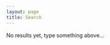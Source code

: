 ```yaml
---
layout: page
title: Search
---
```

<div id="search-searchbar"></div>

<div id="search-hits">No results yet, type something above...</div>

<!-- Including InstantSearch.js library and styling -->
<script src="https://cdn.jsdelivr.net/npm/instantsearch.js@2.3.3/dist/instantsearch.min.js"></script>
<script src="https://cdnjs.cloudflare.com/ajax/libs/moment.js/2.20.1/moment.min.js"></script>
<link rel="stylesheet" type="text/css" href="https://cdn.jsdelivr.net/npm/instantsearch.js@2.3.3/dist/instantsearch.min.css">
<link rel="stylesheet" type="text/css" href="https://cdn.jsdelivr.net/npm/instantsearch.js@2.3.3/dist/instantsearch-theme-algolia.min.css">

<script>
// Instanciating InstantSearch.js with Algolia credentials
const search = instantsearch({
  appId: '{{ site.algolia.application_id }}',
  indexName: '{{ site.algolia.index_name }}',
  apiKey: '{{ site.algolia.search_only_api_key }}',
  searchFunction: function(helper) {
    if(helper.state.query != '') {
      helper.search();
    }
  }
});

const hitTemplate = function(hit) {
  let date = '';
  if (hit.date) {
    date = moment.unix(hit.date).format('MMM D, YYYY');
  }
  const url = hit.url;
  const title = hit._highlightResult.title.value;
  const content = hit._highlightResult.html.value;
  return `
    <div class="post">
      <h1 class="post-title">
        <a href="${url}">
          ${title}
        </a>
      </h1>
      <span class="post-date">${date}</span>
      ${content}
    </div>
  `;
}

// Adding searchbar and results widgets
search.addWidget(
  instantsearch.widgets.searchBox({
    container: '#search-searchbar',
    placeholder: 'Search this site...',
    poweredBy: true,
    autofocus: true,
  })
);
search.addWidget(
  instantsearch.widgets.hits({
    container: '#search-hits',
    templates: {
      item: hitTemplate
    }
  })
);

// Starting the search
search.start();
</script>

<style>
  #search-searchbar {
    margin-bottom: 1rem;
  }

  .ais-search-box {
    max-width: 100%;
  }
</style>
